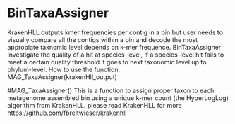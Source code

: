 # BinTaxaAssigner


KrakenHLL outputs kmer frequencies per contig in a bin but user needs to visually compare all the contigs within a bin and decode the most appropiate taxnomic level depends on k-mer frequence. BinTaxaAssigner investigate the quality of a hit at species-level, if a species-level hit fails to meet a certain quality threshold it goes to next taxonomic level up to phylum-level. How to use the function: MAG_TaxaAssigner(krakenHll_output)


#MAG_TaxaAssigner() This is a function to assign proper taxon to each metagenome assembled bin using a unique k-mer count (the HyperLogLog) algorithm from KrakenHLL. please read KrakenHLL for more https://github.com/fbreitwieser/krakenhll
